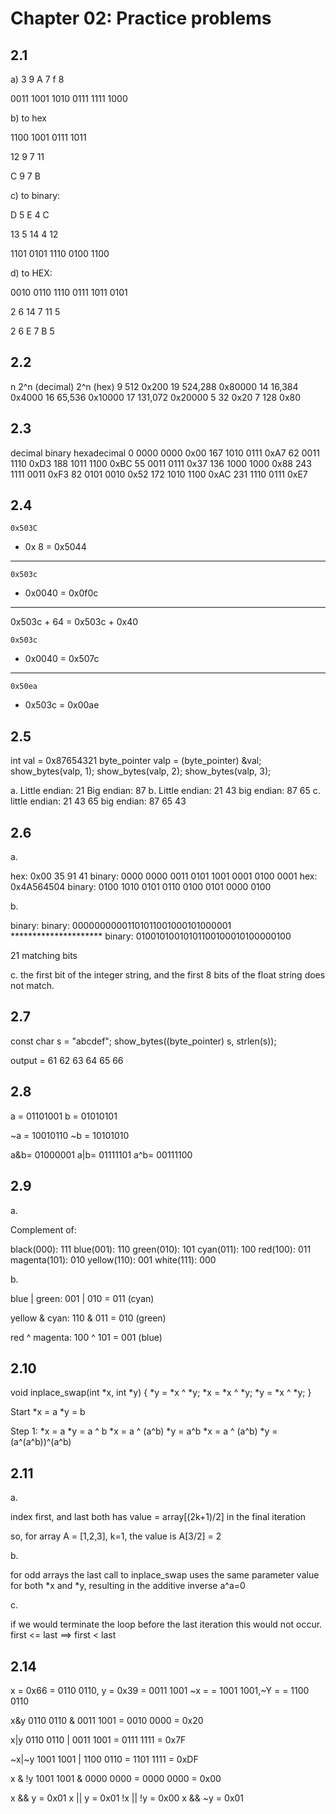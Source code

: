 # Chapter 02: Practice problems

## 2.1

a) 
3 9 A 7 f 8

0011 1001 1010 0111 1111 1000

b) to hex

1100 1001 0111 1011

12   9	  7    11

C    9    7    B

c) to binary:

D 5 E 4 C

13 5 14 4 12

1101 0101 1110 0100 1100

d) to HEX:

0010 0110 1110 0111 1011 0101

2    6    14   7    11   5

2    6    E    7    B   5

## 2.2

n	2^n (decimal)	2^n (hex)
9	512		0x200
19	524,288		0x80000	
14	16,384		0x4000
16	65,536		0x10000
17	131,072		0x20000	
5	32		0x20
7	128		0x80

## 2.3

decimal		binary		hexadecimal
0		0000 0000	0x00
167		1010 0111	0xA7
62		0011 1110	0xD3
188		1011 1100	0xBC
55		0011 0111	0x37
136		1000 1000	0x88
243		1111 0011	0xF3
82		0101 0010	0x52
172		1010 1100	0xAC
231		1110 0111	0xE7

## 2.4

    0x503C
+   0x   8
=   0x5044

---

    0x503c
-   0x0040
=   0x0f0c

---
0x503c + 64 = 0x503c + 0x40


    0x503c
+   0x0040
=   0x507c   

---

    0x50ea
-   0x503c
=   0x00ae

## 2.5

int val = 0x87654321
byte_pointer valp = (byte_pointer) &val;
show_bytes(valp, 1);
show_bytes(valp, 2);
show_bytes(valp, 3);

a. Little endian: 21		Big endian: 87
b. Little endian: 21 43		big endian: 87 65
c. little endian: 21 43 65	big endian: 87 65 43

## 2.6

a. 

hex: 0x00 35 91 41	binary: 0000 0000 0011 0101 1001 0001 0100 0001
hex: 0x4A564504		binary: 0100 1010 0101 0110 0100 0101 0000 0100

b.

binary: 
binary: 00000000001101011001000101000001
                   *********************
binary:   01001010010101100100010100000100

21 matching bits

c. the first bit of the integer string, and the first 8 bits of the float string does not match.


## 2.7

const char s = "abcdef";
show_bytes((byte_pointer) s, strlen(s));

output = 61 62 63 64 65 66

## 2.8

a  = 01101001
b  = 01010101

~a = 10010110
~b = 10101010

a&b= 01000001
a|b= 01111101
a^b= 00111100

## 2.9

a.

Complement of:

black(000): 	111
blue(001):	110
green(010):	101
cyan(011):	100
red(100):	011
magenta(101):	010
yellow(110):	001
white(111):	000

b.

blue | green:
  001
| 010
= 011 	(cyan)

yellow & cyan:
  110
& 011
= 010	(green)

red ^ magenta:
  100
^ 101
= 001	(blue)

## 2.10

void inplace_swap(int *x, int *y) {
	*y = *x ^ *y;
	*x = *x ^ *y;
	*y = *x ^ *y;
}

Start
*x = a
*y = b

Step 1:
*x = a		*y = a ^ b
*x = a ^ (a^b)  *y = a^b
*x = a ^ (a^b)  *y = (a^(a^b))^(a^b)

## 2.11

a.

index first, and last both has value = array[(2k+1)/2] in the final iteration

so, for array A = [1,2,3], k=1, the value is A[3/2] = 2

b.

for odd arrays the last call to inplace_swap uses the same parameter value for both *x and *y, resulting in the additive inverse a^a=0

c.

if we would terminate the loop before the last iteration this would not occur. first <= last ==> first < last


## 2.14

 x = 0x66 = 0110 0110, y = 0x39 = 0011 1001
~x = 	  = 1001 1001,~Y = 	= 1100 0110

x&y
  0110 0110
& 0011 1001
= 0010 0000 = 0x20

x|y
  0110 0110
| 0011 1001
= 0111 1111 = 0x7F

~x|~y
  1001 1001
| 1100 0110
= 1101 1111 = 0xDF

x & !y
  1001 1001
& 0000 0000
= 0000 0000 = 0x00

x && y = 0x01
x || y = 0x01
!x || !y = 0x00
x && ~y = 0x01


